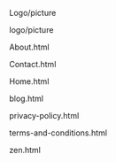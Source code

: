 
Logo/picture

logo/picture

About.html
 
 
Contact.html
 
 
Home.html
 
 
blog.html
 
 
privacy-policy.html
 
 
terms-and-conditions.html
 
 
zen.html
